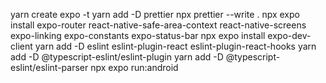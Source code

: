 yarn create expo -t 
yarn add -D prettier
npx prettier --write .
npx expo install expo-router react-native-safe-area-context react-native-screens expo-linking expo-constants expo-status-bar
npx expo install expo-dev-client
yarn add -D eslint eslint-plugin-react eslint-plugin-react-hooks
yarn add -D @typescript-eslint/eslint-plugin 
yarn add -D @typescript-eslint/eslint-parser
npx expo run:android
